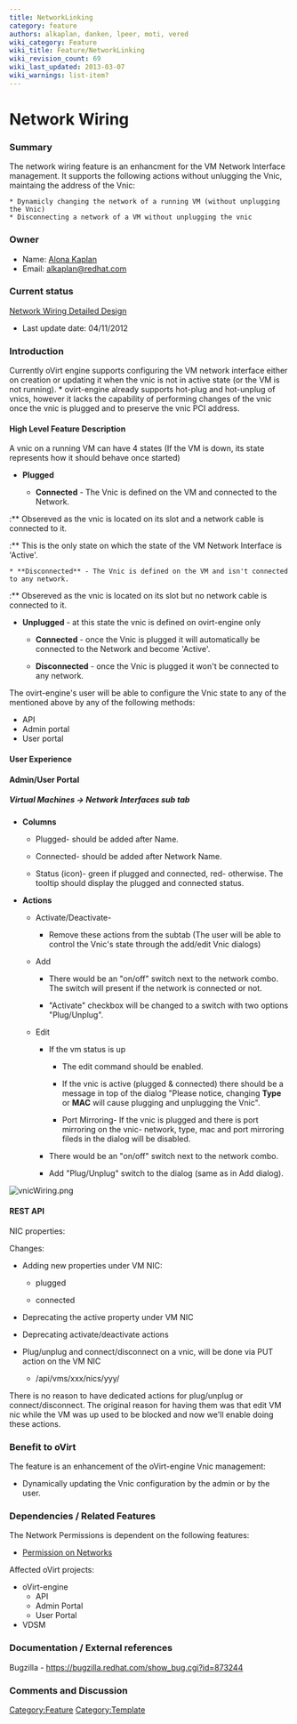 ```yaml
---
title: NetworkLinking
category: feature
authors: alkaplan, danken, lpeer, moti, vered
wiki_category: Feature
wiki_title: Feature/NetworkLinking
wiki_revision_count: 69
wiki_last_updated: 2013-03-07
wiki_warnings: list-item?
---
```


# Network Wiring

### Summary

The network wiring feature is an enhancment for the VM Network Interface management. It supports the following actions without unlugging the Vnic, maintaing the address of the Vnic:

    * Dynamicly changing the network of a running VM (without unplugging the Vnic)
    * Disconnecting a network of a VM without unplugging the vnic

### Owner

*   Name: [ Alona Kaplan](User:alkaplan)
*   Email: <alkaplan@redhat.com>

### Current status

[Network Wiring Detailed Design](http://ovirt.org/wiki/Features/DetailedNetworkWiring)

*   Last update date: 04/11/2012

### Introduction

Currently oVirt engine supports configuring the VM network interface either on creation or updating it when the vnic is not in active state (or the VM is not running).
    * ovirt-engine already supports hot-plug and hot-unplug of vnics, however it lacks the capability of performing changes of the vnic once the vnic is plugged and to preserve the vnic PCI address.

#### High Level Feature Description

A vnic on a running VM can have 4 states (If the VM is down, its state represents how it should behave once started)

*   **Plugged**

    * **Connected** - The Vnic is defined on the VM and connected to the Network.

:\*\* Obsereved as the vnic is located on its slot and a network cable is connected to it.

:\*\* This is the only state on which the state of the VM Network Interface is 'Active'.

    * **Disconnected** - The Vnic is defined on the VM and isn't connected to any network.

:\*\* Obsereved as the vnic is located on its slot but no network cable is connected to it.

*   **Unplugged** - at this state the vnic is defined on ovirt-engine only

    * **Connected** - once the Vnic is plugged it will automatically be connected to the Network and become 'Active'.

    * **Disconnected** - once the Vnic is plugged it won't be connected to any network.

The ovirt-engine's user will be able to configure the Vnic state to any of the mentioned above by any of the following methods:

*   API
*   Admin portal
*   User portal

#### User Experience

#### Admin/User Portal

##### Virtual Machines -> Network Interfaces sub tab

*   **Columns**

    * Plugged- should be added after Name.

    * Connected- should be added after Network Name.

    * Status (icon)- green if plugged and connected, red- otherwise. The tooltip should display the plugged and connected status.

*   **Actions**

    * Activate/Deactivate-

        * Remove these actions from the subtab (The user will be able to control the Vnic's state through the add/edit Vnic dialogs)

    * Add

        * There would be an "on/off" switch next to the network combo. The switch will present if the network is connected or not.

        * "Activate" checkbox will be changed to a switch with two options "Plug/Unplug".

    * Edit

        * If the vm status is up

            * The edit command should be enabled.

            * If the vnic is active (plugged & connected) there should be a message in top of the dialog "Please notice, changing <b>Type</b> or <b>MAC</b> will cause plugging and unplugging the Vnic".

            * Port Mirroring- If the vnic is plugged and there is port mirroring on the vnic- network, type, mac and port mirroring fileds in the dialog will be disabled.

        * There would be an "on/off" switch next to the network combo.

        * Add "Plug/Unplug" switch to the dialog (same as in Add dialog).

![](vnicWiring.png "vnicWiring.png")

#### REST API

NIC properties:

Changes:

*   Adding new properties under VM NIC:

    * plugged

    * connected

*   Deprecating the active property under VM NIC
*   Deprecating activate/deactivate actions
*   Plug/unplug and connect/disconnect on a vnic, will be done via PUT action on the VM NIC
    -   /api/vms/xxx/nics/yyy/

There is no reason to have dedicated actions for plug/unplug or connect/disconnect. The original reason for having them was that edit VM nic while the VM was up used to be blocked and now we'll enable doing these actions.

### Benefit to oVirt

The feature is an enhancement of the oVirt-engine Vnic management:

*   Dynamically updating the Vnic configuration by the admin or by the user.

### Dependencies / Related Features

The Network Permissions is dependent on the following features:

*   [Permission on Networks](http://wiki.ovirt.org/wiki/Feature/NetworkPermissions)

Affected oVirt projects:

*   oVirt-engine
    -   API
    -   Admin Portal
    -   User Portal
*   VDSM

### Documentation / External references

Bugzilla - <https://bugzilla.redhat.com/show_bug.cgi?id=873244>

### Comments and Discussion

<Category:Feature> <Category:Template>
